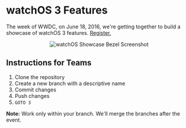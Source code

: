 # watchOS 3 Features

The week of WWDC, on June 18, 2016, we're getting together to build a showcase of watchOS 3 features. [Register.](http://www.meetup.com/apple-watch/events/231075936/)

<p align="center"><img src="http://happy.watch/s/watchos-showcase-bezel.png" alt="watchOS Showcase Bezel Screenshot" /></p>

## Instructions for Teams

1. Clone the repository
2. Create a new branch with a descriptive name
3. Commit changes
4. Push changes
5. `GOTO 3`

**Note:** Work only within your branch. We'll merge the branches after the event.
